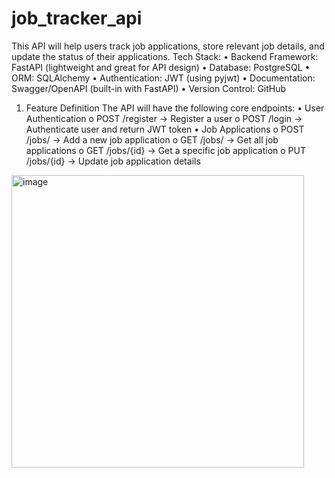 # job_tracker_api
This API will help users track job applications, store relevant job details, and update the status of their applications.
Tech Stack:
•	Backend Framework: FastAPI (lightweight and great for API design)
•	Database: PostgreSQL
•	ORM: SQLAlchemy
•	Authentication: JWT (using pyjwt)
•	Documentation: Swagger/OpenAPI (built-in with FastAPI)
•	Version Control: GitHub
 
1. Feature Definition
The API will have the following core endpoints:
•	User Authentication
o	POST /register → Register a user
o	POST /login → Authenticate user and return JWT token
•	Job Applications
o	POST /jobs/ → Add a new job application
o	GET /jobs/ → Get all job applications
o	GET /jobs/{id} → Get a specific job application
o	PUT /jobs/{id} → Update job application details
<img width="468" alt="image" src="https://github.com/user-attachments/assets/b25dd6dc-2e68-4ff2-a92c-7f7c443e834d" />
